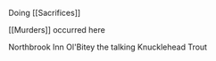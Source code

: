 Doing [[Sacrifices]]

[[Murders]] occurred here

Northbrook Inn
	Ol'Bitey the talking Knucklehead Trout

